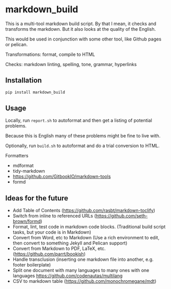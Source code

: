 # markdown_build

This is a multi-tool markdown build script. By that I mean, it checks and transforms the markdown.
But it also looks at the quality of the English.

This would be used in conjunction with some other tool, like Github pages or pelican.

Transformations: format, compile to HTML

Checks: markdown linting, spelling, tone, grammar, hyperlinks

## Installation

```bash
pip install markdown_build
```

## Usage

Locally, run `report.sh` to autoformat and then get a listing of potential problems.

Because this is English many of these problems might be fine to live with.

Optionally, run `build.sh` to autoformat and do a trial conversion to HTML.

Formatters
- mdformat
- tidy-markdown
- https://github.com/GitbookIO/markdown-tools
- formd

## Ideas for the future

- Add Table of Contents (https://github.com/rasbt/markdown-toclify)
- Switch from inline to referenced URLs (https://github.com/seth-brown/formd) 
- Format, lint, test code in markdown code blocks. (Traditional build script tasks, but your code is in Markdown)
- Convert from Word, etc to Markdown (Use a rich environment to edit, then convert to something Jekyll and Pelican
  support)
- Convert from Markdown to PDF, LaTeX, etc. (https://github.com/parrt/bookish)
- Handle transclusion (inserting one markdown file into another, e.g. footer boilerplate)
- Split one document with many languages to many ones with one languages https://github.com/codenautas/multilang
- CSV to markdown table (https://github.com/monochromegane/mdt)